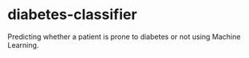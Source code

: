 # diabetes-classifier
Predicting whether a patient is prone to diabetes or not using Machine Learning.
